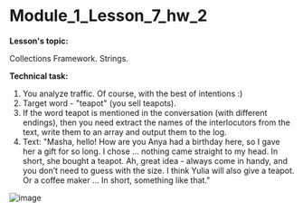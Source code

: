 # Module_1_Lesson_7_hw_2
**Lesson's topic:**

Collections Framework. Strings.

**Technical task:**

1. You analyze traffic. Of course, with the best of intentions :)
2. Target word - "teapot" (you sell teapots).
3. If the word teapot is mentioned in the conversation (with different endings), then you need
extract the names of the interlocutors from the text, write them to an array and output them to the log.
4. Text: "Masha, hello! How are you Anya had a birthday here, so I gave her a gift for so long. I chose ... nothing came straight to my head. In short, she bought a teapot. Ah, great idea - always come in handy, and you don’t need to guess with the size. I think Yulia will also give a teapot. Or a coffee maker ... In short, something like that."

![image](https://github.com/vdcast/Module_1_Lesson_7_hw_2/assets/108469609/11c0eafa-2bef-4dee-b3f4-b8c33e326869)
